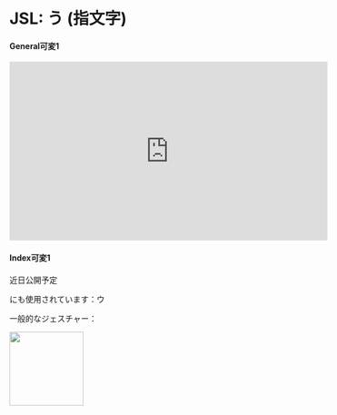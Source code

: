 # JSL: う (指文字)

<!-- panels:start -->
<!-- div:left-panel -->
<!-- tabs:start -->

#### **General可変1**

<iframe width="560" height="315" src="https://www.youtube.com/embed/EwyZ48WODyc?playlist=EwyZ48WODyc&controls=0&loop=1&modestbranding=1&disablekb=1&color=white&rel=0" title="YouTube video player" frameborder="0" allow="encrypted-media;"></iframe>

#### **Index可変1**

近日公開予定

<!-- tabs:end -->
<!-- div:right-panel -->

にも使用されています：ウ 

一般的なジェスチャー：

<img src="/VRSignLanguageDictionary/assets/images/victory_right-up.png" height="130" />

<!-- panels:end -->